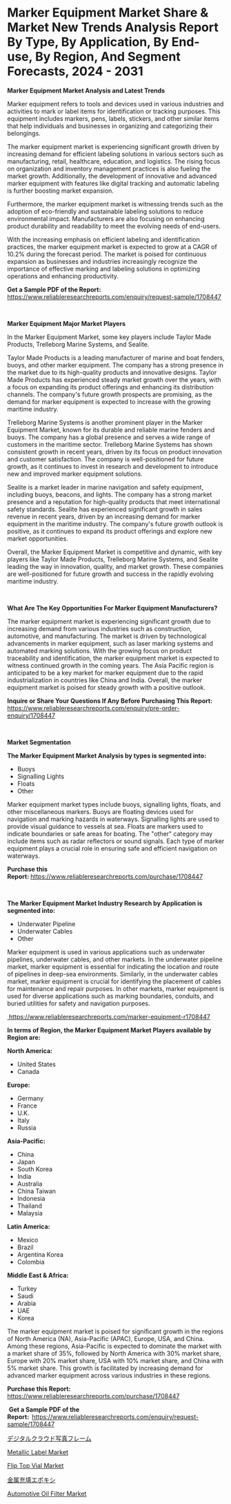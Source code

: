 <p><h1>Marker Equipment Market Share & Market New Trends Analysis Report By Type, By Application, By End-use, By Region, And Segment Forecasts, 2024 - 2031</h1></p><p><strong>Marker Equipment Market Analysis and Latest Trends</strong></p>
<p><p>Marker equipment refers to tools and devices used in various industries and activities to mark or label items for identification or tracking purposes. This equipment includes markers, pens, labels, stickers, and other similar items that help individuals and businesses in organizing and categorizing their belongings.</p><p>The marker equipment market is experiencing significant growth driven by increasing demand for efficient labeling solutions in various sectors such as manufacturing, retail, healthcare, education, and logistics. The rising focus on organization and inventory management practices is also fueling the market growth. Additionally, the development of innovative and advanced marker equipment with features like digital tracking and automatic labeling is further boosting market expansion.</p><p>Furthermore, the marker equipment market is witnessing trends such as the adoption of eco-friendly and sustainable labeling solutions to reduce environmental impact. Manufacturers are also focusing on enhancing product durability and readability to meet the evolving needs of end-users.</p><p>With the increasing emphasis on efficient labeling and identification practices, the marker equipment market is expected to grow at a CAGR of 10.2% during the forecast period. The market is poised for continuous expansion as businesses and industries increasingly recognize the importance of effective marking and labeling solutions in optimizing operations and enhancing productivity.</p></p>
<p><strong>Get a Sample PDF of the Report:&nbsp;</strong> <a href="https://www.reliableresearchreports.com/enquiry/request-sample/1708447">https://www.reliableresearchreports.com/enquiry/request-sample/1708447</a></p>
<p>&nbsp;</p>
<p><strong>Marker Equipment Major Market Players</strong></p>
<p><p>In the Marker Equipment Market, some key players include Taylor Made Products, Trelleborg Marine Systems, and Sealite. </p><p>Taylor Made Products is a leading manufacturer of marine and boat fenders, buoys, and other marker equipment. The company has a strong presence in the market due to its high-quality products and innovative designs. Taylor Made Products has experienced steady market growth over the years, with a focus on expanding its product offerings and enhancing its distribution channels. The company's future growth prospects are promising, as the demand for marker equipment is expected to increase with the growing maritime industry.</p><p>Trelleborg Marine Systems is another prominent player in the Marker Equipment Market, known for its durable and reliable marine fenders and buoys. The company has a global presence and serves a wide range of customers in the maritime sector. Trelleborg Marine Systems has shown consistent growth in recent years, driven by its focus on product innovation and customer satisfaction. The company is well-positioned for future growth, as it continues to invest in research and development to introduce new and improved marker equipment solutions.</p><p>Sealite is a market leader in marine navigation and safety equipment, including buoys, beacons, and lights. The company has a strong market presence and a reputation for high-quality products that meet international safety standards. Sealite has experienced significant growth in sales revenue in recent years, driven by an increasing demand for marker equipment in the maritime industry. The company's future growth outlook is positive, as it continues to expand its product offerings and explore new market opportunities.</p><p>Overall, the Marker Equipment Market is competitive and dynamic, with key players like Taylor Made Products, Trelleborg Marine Systems, and Sealite leading the way in innovation, quality, and market growth. These companies are well-positioned for future growth and success in the rapidly evolving maritime industry.</p></p>
<p>&nbsp;</p>
<p><strong>What Are The Key Opportunities For Marker Equipment Manufacturers?</strong></p>
<p><p>The marker equipment market is experiencing significant growth due to increasing demand from various industries such as construction, automotive, and manufacturing. The market is driven by technological advancements in marker equipment, such as laser marking systems and automated marking solutions. With the growing focus on product traceability and identification, the marker equipment market is expected to witness continued growth in the coming years. The Asia Pacific region is anticipated to be a key market for marker equipment due to the rapid industrialization in countries like China and India. Overall, the marker equipment market is poised for steady growth with a positive outlook.</p></p>
<p><strong>Inquire or Share Your Questions If Any Before Purchasing This Report:</strong> <a href="https://www.reliableresearchreports.com/enquiry/pre-order-enquiry/1708447">https://www.reliableresearchreports.com/enquiry/pre-order-enquiry/1708447</a></p>
<p>&nbsp;</p>
<p><strong>Market Segmentation</strong></p>
<p><strong>The Marker Equipment Market Analysis by types is segmented into:</strong></p>
<p><ul><li>Buoys</li><li>Signalling Lights</li><li>Floats</li><li>Other</li></ul></p>
<p><p>Marker equipment market types include buoys, signalling lights, floats, and other miscellaneous markers. Buoys are floating devices used for navigation and marking hazards in waterways. Signalling lights are used to provide visual guidance to vessels at sea. Floats are markers used to indicate boundaries or safe areas for boating. The "other" category may include items such as radar reflectors or sound signals. Each type of marker equipment plays a crucial role in ensuring safe and efficient navigation on waterways.</p></p>
<p><strong>Purchase this Report:&nbsp;</strong><a href="https://www.reliableresearchreports.com/purchase/1708447">https://www.reliableresearchreports.com/purchase/1708447</a></p>
<p>&nbsp;</p>
<p><strong>The Marker Equipment Market Industry Research by Application is segmented into:</strong></p>
<p><ul><li>Underwater Pipeline</li><li>Underwater Cables</li><li>Other</li></ul></p>
<p><p>Marker equipment is used in various applications such as underwater pipelines, underwater cables, and other markets. In the underwater pipeline market, marker equipment is essential for indicating the location and route of pipelines in deep-sea environments. Similarly, in the underwater cables market, marker equipment is crucial for identifying the placement of cables for maintenance and repair purposes. In other markets, marker equipment is used for diverse applications such as marking boundaries, conduits, and buried utilities for safety and navigation purposes.</p></p>
<p><a href="https://www.reliableresearchreports.com/marker-equipment-r1708447">&nbsp;https://www.reliableresearchreports.com/marker-equipment-r1708447</a></p>
<p><strong>In terms of Region, the Marker Equipment Market Players available by Region are:</strong></p>
<p>
    <p> <strong> North America: </strong>
        <ul>
            <li>United States</li>
            <li>Canada</li>
        </ul>
        </p> 
    <p> <strong> Europe: </strong>
        <ul>
            <li>Germany</li>
            <li>France</li>
            <li>U.K.</li>
            <li>Italy</li>
            <li>Russia</li>
        </ul>
        </p> 
    <p> <strong> Asia-Pacific: </strong>
        <ul>
            <li>China</li>
            <li>Japan</li>
            <li>South Korea</li>
            <li>India</li>
            <li>Australia</li>
            <li>China Taiwan</li>
            <li>Indonesia</li>
            <li>Thailand</li>
            <li>Malaysia</li>
        </ul>
        </p> 
    <p> <strong> Latin America: </strong>
        <ul>
            <li>Mexico</li>
            <li>Brazil</li>
            <li>Argentina Korea</li>
            <li>Colombia</li>
        </ul>
        </p> 
    <p> <strong> Middle East & Africa: </strong>
        <ul>
            <li>Turkey</li>
            <li>Saudi</li>
            <li>Arabia</li>
            <li>UAE</li>
            <li>Korea</li>
        </ul>
    </p>
    </p>
<p><p>The marker equipment market is poised for significant growth in the regions of North America (NA), Asia-Pacific (APAC), Europe, USA, and China. Among these regions, Asia-Pacific is expected to dominate the market with a market share of 35%, followed by North America with 30% market share, Europe with 20% market share, USA with 10% market share, and China with 5% market share. This growth is facilitated by increasing demand for advanced marker equipment across various industries in these regions.</p></p>
<p><strong>Purchase this Report: </strong><a href="https://www.reliableresearchreports.com/purchase/1708447">https://www.reliableresearchreports.com/purchase/1708447</a></p>
<p>&nbsp;<strong>Get a Sample PDF of the Report:&nbsp;&nbsp;</strong><a href="https://www.reliableresearchreports.com/enquiry/request-sample/1708447">https://www.reliableresearchreports.com/enquiry/request-sample/1708447</a></p>
<p><strong></strong></p>
<p><p><a href="https://github.com/ddwcuskozol07187/Market-Research-Report-List-1/blob/main/746094529610.md">デジタルクラウド写真フレーム</a></p><p><a href="https://issuu.com/reportprime-2/docs/metallic-label-market-size-2030.pptx">Metallic Label Market</a></p><p><a href="https://issuu.com/reportprime-2/docs/flip-top-vial-market-size-2030.pptx">Flip Top Vial Market</a></p><p><a href="https://github.com/xtkhtofdt934839/Market-Research-Report-List-1/blob/main/523237929609.md">金属充填エポキシ</a></p><p><a href="https://github.com/josesg55/Market-Research-Report-List-2/blob/main/automotive-oil-filter-market.md">Automotive Oil Filter Market</a></p></p>